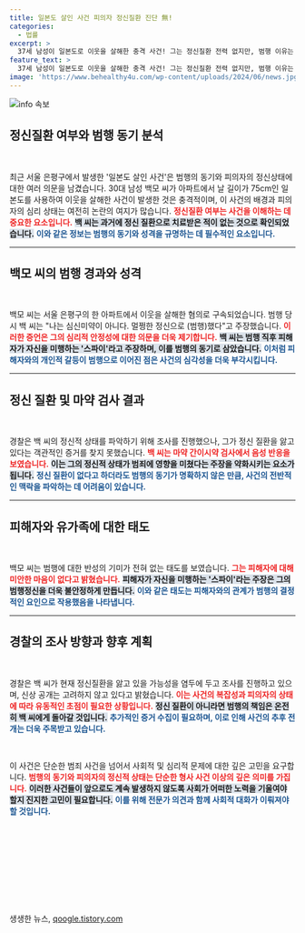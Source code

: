 ```yaml
---
title: 일본도 살인 사건 피의자 정신질환 진단 無!
categories:
  - 법률
excerpt: >
  37세 남성이 일본도로 이웃을 살해한 충격 사건! 그는 정신질환 전력 없지만, 범행 이유는 전쟁의 위협이라 주장. 뒤얽힌 범죄의 배경을 탐구해보세요!
feature_text: >
  37세 남성이 일본도로 이웃을 살해한 충격 사건! 그는 정신질환 전력 없지만, 범행 이유는 전쟁의 위협이라 주장. 뒤얽힌 범죄의 배경을 탐구해보세요!
image: 'https://www.behealthy4u.com/wp-content/uploads/2024/06/news.jpg'
---
```


<p><img src="https://www.behealthy4u.com/wp-content/uploads/2024/06/news.jpg" alt="info 속보" /></p>

<h2 data-ke-size="size26">정신질환 여부와 범행 동기 분석</h2>  

<p data-ke-size="size16">&nbsp;</p>  

<div>  
<p>최근 서울 은평구에서 발생한 '일본도 살인 사건'은 범행의 동기와 피의자의 정신상태에 대한 여러 의문을 남겼습니다. 30대 남성 백모 씨가 아파트에서 날 길이가 75cm인 일본도를 사용하여 이웃을 살해한 사건이 발생한 것은 충격적이며, 이 사건의 배경과 피의자의 심리 상태는 여전히 논란의 여지가 많습니다. <b><span style="color: #ee2323;">정신질환 여부는 사건을 이해하는 데 중요한 요소입니다.</span></b> <b><span style="background-color: #21538527;">백 씨는 과거에 정신 질환으로 치료받은 적이 없는 것으로 확인되었습니다.</span></b> <b><span style="color: #1a5490;">이와 같은 정보는 범행의 동기와 성격을 규명하는 데 필수적인 요소입니다.</span></b></p>  
</div>  

<hr>  

<h2 data-ke-size="size26">백모 씨의 범행 경과와 성격</h2>

<p data-ke-size="size16">&nbsp;</p>  

<div>  
<p>백모 씨는 서울 은평구의 한 아파트에서 이웃을 살해한 혐의로 구속되었습니다. 범행 당시 백 씨는 "나는 심신미약이 아니다. 멀쩡한 정신으로 (범행)했다"고 주장했습니다. <b><span style="color: #ee2323;">이러한 증언은 그의 심리적 안정성에 대한 의문을 더욱 제기합니다.</span></b> <b><span style="background-color: #21538527;">백 씨는 범행 직후 피해자가 자신을 미행하는 '스파이'라고 주장하며, 이를 범행의 동기로 삼았습니다.</span></b> <b><span style="color: #1a5490;">이처럼 피해자와의 개인적 갈등이 범행으로 이어진 점은 사건의 심각성을 더욱 부각시킵니다.</span></b></p>  
</div>  

<hr>  

<h2 data-ke-size="size26">정신 질환 및 마약 검사 결과</h2>  

<p data-ke-size="size16">&nbsp;</p>  

<div>  
<p>경찰은 백 씨의 정신적 상태를 파악하기 위해 조사를 진행했으나, 그가 정신 질환을 앓고 있다는 객관적인 증거를 찾지 못했습니다. <b><span style="color: #ee2323;">백 씨는 마약 간이시약 검사에서 음성 반응을 보였습니다.</span></b> <b><span style="background-color: #21538527;">이는 그의 정신적 상태가 범죄에 영향을 미쳤다는 주장을 약화시키는 요소가 됩니다.</span></b> <b><span style="color: #1a5490;">정신 질환이 없다고 하더라도 범행의 동기가 명확하지 않은 만큼, 사건의 전반적인 맥락을 파악하는 데 어려움이 있습니다.</span></b></p>  
</div>  

<hr>  

<h2 data-ke-size="size26">피해자와 유가족에 대한 태도</h2>  

<p data-ke-size="size16">&nbsp;</p>  

<div>  
<p>백모 씨는 범행에 대한 반성의 기미가 전혀 없는 태도를 보였습니다. <b><span style="color: #ee2323;">그는 피해자에 대해 미안한 마음이 없다고 밝혔습니다.</span></b> <b><span style="background-color: #21538527;">피해자가 자신을 미행하는 '스파이'라는 주장은 그의 범행정신을 더욱 불안정하게 만듭니다.</span></b> <b><span style="color: #1a5490;">이와 같은 태도는 피해자와의 관계가 범행의 결정적인 요인으로 작용했음을 나타냅니다.</span></b></p>  
</div>  

<hr>  

<h2 data-ke-size="size26">경찰의 조사 방향과 향후 계획</h2>  

<p data-ke-size="size16">&nbsp;</p>  

<div>  
<p>경찰은 백 씨가 현재 정신질환을 앓고 있을 가능성을 염두에 두고 조사를 진행하고 있으며, 신상 공개는 고려하지 않고 있다고 밝혔습니다. <b><span style="color: #ee2323;">이는 사건의 복잡성과 피의자의 상태에 따라 유동적인 초점이 필요한 상황입니다.</span></b> <b><span style="background-color: #21538527;">정신 질환이 아니라면 범행의 책임은 온전히 백 씨에게 돌아갈 것입니다.</span></b> <b><span style="color: #1a5490;">추가적인 증거 수집이 필요하며, 이로 인해 사건의 추후 전개는 더욱 주목받고 있습니다.</span></b></p>  
</div>  

<p data-ke-size="size16">&nbsp;</p>  

<p data-ke-size="size16">이 사건은 단순한 범죄 사건을 넘어서 사회적 및 심리적 문제에 대한 깊은 고민을 요구합니다. <b><span style="color: #ee2323;">범행의 동기와 피의자의 정신적 상태는 단순한 형사 사건 이상의 깊은 의미를 가집니다.</span></b> <b><span style="background-color: #21538527;">이러한 사건들이 앞으로도 계속 발생하지 않도록 사회가 어떠한 노력을 기울여야 할지 진지한 고민이 필요합니다.</span></b> <b><span style="color: #1a5490;">이를 위해 전문가 의견과 함께 사회적 대화가 이뤄져야 할 것입니다.</span></b></p>  

<p data-ke-size="size16">&nbsp;</p>  

<p data-ke-size="size16">&nbsp;</p>  

<p data-ke-size="size16">&nbsp;</p>  

<p data-ke-size="size16">&nbsp;</p>  

<p data-ke-size="size16">&nbsp;</p>
생생한 뉴스, <a href="https://qoogle.tistory.com" rel="dofollow">qoogle.tistory.com</a>


